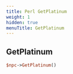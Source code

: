 ```yaml
---
title: Perl GetPlatinum
weight: 1
hidden: true
menuTitle: GetPlatinum
---
```

## GetPlatinum
```perl
$npc->GetPlatinum()
```